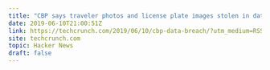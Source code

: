 ```yaml
---
title: "CBP says traveler photos and license plate images stolen in data breach"
date: 2019-06-10T21:00:51Z
link: https://techcrunch.com/2019/06/10/cbp-data-breach/?utm_medium=RSS&utm_source=hune
site: techcrunch.com
topic: Hacker News
draft: false
---
```

